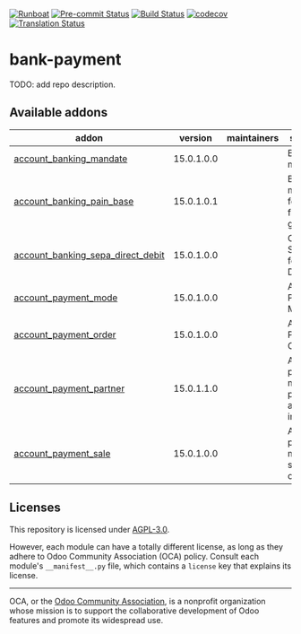
[![Runboat](https://img.shields.io/badge/runboat-Try%20me-875A7B.png)](https://runboat.odoo-community.org/builds?repo=OCA/bank-payment&target_branch=15.0)
[![Pre-commit Status](https://github.com/OCA/bank-payment/actions/workflows/pre-commit.yml/badge.svg?branch=15.0)](https://github.com/OCA/bank-payment/actions/workflows/pre-commit.yml?query=branch%3A15.0)
[![Build Status](https://github.com/OCA/bank-payment/actions/workflows/test.yml/badge.svg?branch=15.0)](https://github.com/OCA/bank-payment/actions/workflows/test.yml?query=branch%3A15.0)
[![codecov](https://codecov.io/gh/OCA/bank-payment/branch/15.0/graph/badge.svg)](https://codecov.io/gh/OCA/bank-payment)
[![Translation Status](https://translation.odoo-community.org/widgets/bank-payment-15-0/-/svg-badge.svg)](https://translation.odoo-community.org/engage/bank-payment-15-0/?utm_source=widget)

<!-- /!\ do not modify above this line -->

# bank-payment

TODO: add repo description.

<!-- /!\ do not modify below this line -->

<!-- prettier-ignore-start -->

[//]: # (addons)

Available addons
----------------
addon | version | maintainers | summary
--- | --- | --- | ---
[account_banking_mandate](account_banking_mandate/) | 15.0.1.0.0 |  | Banking mandates
[account_banking_pain_base](account_banking_pain_base/) | 15.0.1.0.1 |  | Base module for PAIN file generation
[account_banking_sepa_direct_debit](account_banking_sepa_direct_debit/) | 15.0.1.0.0 |  | Create SEPA files for Direct Debit
[account_payment_mode](account_payment_mode/) | 15.0.1.0.0 |  | Account Payment Mode
[account_payment_order](account_payment_order/) | 15.0.1.0.0 |  | Account Payment Order
[account_payment_partner](account_payment_partner/) | 15.0.1.1.0 |  | Adds payment mode on partners and invoices
[account_payment_sale](account_payment_sale/) | 15.0.1.0.0 |  | Adds payment mode on sale orders

[//]: # (end addons)

<!-- prettier-ignore-end -->

## Licenses

This repository is licensed under [AGPL-3.0](LICENSE).

However, each module can have a totally different license, as long as they adhere to Odoo Community Association (OCA)
policy. Consult each module's `__manifest__.py` file, which contains a `license` key
that explains its license.

----
OCA, or the [Odoo Community Association](http://odoo-community.org/), is a nonprofit
organization whose mission is to support the collaborative development of Odoo features
and promote its widespread use.
